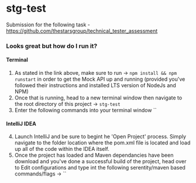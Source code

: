 # stg-test
Submission for the following task - https://github.com/thestarsgroup/technical_tester_assessment

### Looks great but how do I run it?
#### Terminal
1. As stated in the link above, make sure to run -> `npm install && npm runstart` in order to get the Mock API up and running (provided you've followed their instructions and installed LTS version of NodeJs and NPM)
2. Once that is running, head to a new terminal window then navigate to the root directory of this project -> `stg-test`
3. Enter the following commands into your terminal window ``

#### IntelliJ IDEA
4. Launch IntelliJ and be sure to begint he 'Open Project' process. Simply navigate to the folder location where the pom.xml file is located and load up all of the code within the IDEA itself.
5. Once the project has loaded and Maven dependancies have been download and you've done a successful build of the project, head over to Edit configurations and type int the following serentity/maven based commands/flags -> ``

